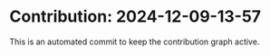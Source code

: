 # Contribution: 2024-12-09-13-57
This is an automated commit to keep the contribution graph active.
